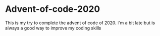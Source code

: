# Advent-of-code-2020

This is my try to complete the advent of code of 2020.
I'm a bit late but is always a good way to improve my coding skills
